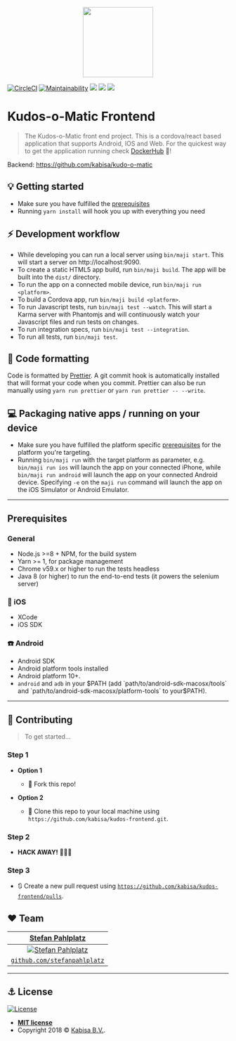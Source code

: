 <p align="center">
  <img src="https://dovetail.world/wp-content/uploads/2016/09/Logo-Kabisa-e1496142251302.png" height="160"/>
</p>

[![CircleCI](https://circleci.com/gh/kabisa/kudos-frontend.svg?style=svg)](https://circleci.com/gh/kabisa/kudos-frontend)
[![Maintainability](https://api.codeclimate.com/v1/badges/359d3d72f680d535ec5b/maintainability)](https://codeclimate.com/github/kabisa/kudos-frontend/maintainability)
<img src="https://img.shields.io/badge/eslint-passed-brightgreen.svg"/>
<img src="https://img.shields.io/badge/maji-ready-brightgreen.svg"/>
<img src="https://img.shields.io/badge/version-beta-blue.svg"/>

# Kudos-o-Matic Frontend

> The Kudos-o-Matic front end project. This is a cordova/react based application that supports Android, IOS and Web. For the quickest way to get the application running check [DockerHub](https://hub.docker.com/r/stefan314/kudos-frontend/) :whale:!

Backend: https://github.com/kabisa/kudo-o-matic

## :bulb: Getting started

- Make sure you have fulfilled the [prerequisites](#prerequisites)
- Running `yarn install` will hook you up with everything you need

## :zap: Development workflow

- While developing you can run a local server using `bin/maji start`. This will start a server on http://localhost:9090.
- To create a static HTML5 app build, run `bin/maji build`. The app will be built into the `dist/` directory.
- To run the app on a connected mobile device, run `bin/maji run <platform>`.
- To build a Cordova app, run `bin/maji build <platform>`.
- To run Javascript tests, run `bin/maji test --watch`. This will start a Karma server with Phantomjs and will continuously watch your Javascript files and run tests on changes.
- To run integration specs, run `bin/maji test --integration`.
- To run all tests, run `bin/maji test`.

## :wrench: Code formatting

Code is formatted by [Prettier](https://github.com/prettier/prettier).
A git commit hook is automatically installed that will format your code when you commit.
Prettier can also be run manually using `yarn run prettier` or `yarn run prettier -- --write`.

## :computer: Packaging native apps / running on your device

- Make sure you have fulfilled the platform specific [prerequisites](#prerequisites) for the platform you're targeting.
- Running `bin/maji run` with the target platform as parameter, e.g. `bin/maji run ios` will launch the app on your connected iPhone, while `bin/maji run android` will launch the app on your connected Android device. Specifying `-e` on the `maji run` command will launch the app on the iOS Simulator or Android Emulator.

---

## Prerequisites

### General

- Node.js >=8 + NPM, for the build system
- Yarn >= 1, for package management
- Chrome v59.x or higher to run the tests headless
- Java 8 (or higher) to run the end-to-end tests (it powers the selenium server)

### :iphone: iOS

- XCode
- iOS SDK

### :phone: Android

- Android SDK
- Android platform tools installed
- Android platform 10+.
- `android` and `adb` in your $PATH (add `path/to/android-sdk-macosx/tools` and `path/to/android-sdk-macosx/platform-tools` to your$PATH).

---

## :wrench: Contributing

> To get started...

### Step 1

- **Option 1**

  - 🍴 Fork this repo!

- **Option 2**
  - 👯 Clone this repo to your local machine using `https://github.com/kabisa/kudos-frontend.git`.

### Step 2

- **HACK AWAY!** 🔨🔨🔨

### Step 3

- 🔃 Create a new pull request using <a href="https://github.com/kabisa/kudos-frontend/pulls" target="_blank">`https://github.com/kabisa/kudos-frontend/pulls`</a>.

## :hearts: Team

|            <a href="https://www.linkedin.com/in/stefanpahlplatz/" target="_blank">**Stefan Pahlplatz**</a>             |
| :--------------------------------------------------------------------------------------------------------------------: |
| [![Stefan Pahlplatz](https://avatars1.githubusercontent.com/u/23485653?s=200&v=4)](https://github.com/StefanPahlplatz) |
|             <a href="https://github.com/StefanPahlplatz" target="_blank">`github.com/stefanpahlplatz`</a>              |

---

## :anchor: License

[![License](http://img.shields.io/:license-mit-blue.svg?style=flat-square)](http://badges.mit-license.org)

- **[MIT license](http://opensource.org/licenses/mit-license.php)**
- Copyright 2018 © <a href="https://www.kabisa.nl/" target="_blank">Kabisa B.V.</a>.
